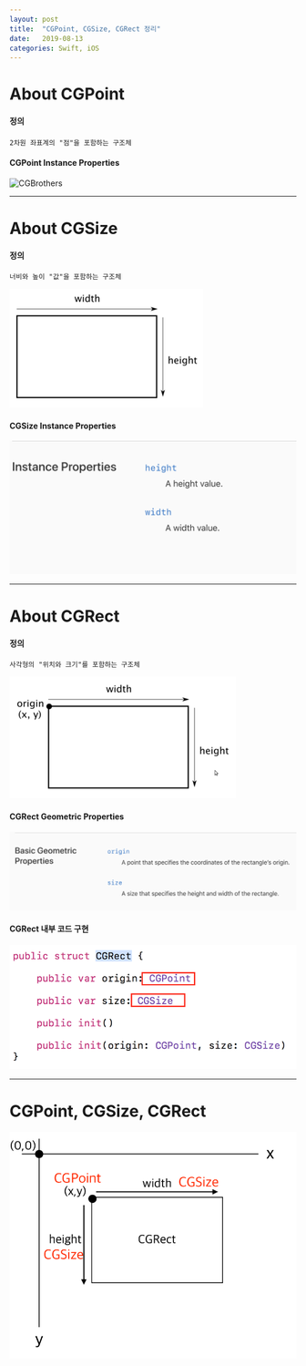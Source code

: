 ```yaml
---
layout: post
title:  "CGPoint, CGSize, CGRect 정리"
date:   2019-08-13
categories: Swift, iOS
---
```


# About CGPoint

#### 정의
    2차원 좌표계의 "점"을 포함하는 구조체

#### CGPoint Instance Properties

<img width="410" alt="CGBrothers" src="https://user-images.githubusercontent.com/42841888/62932329-e0a69d00-bdfa-11e9-8767-cc5e0db921b8.png">

---

# About CGSize

#### 정의
    너비와 높이 "값"을 포함하는 구조체

![image2](https://github.com/VincentGeranium/Swift-Study/blob/master/IMAGE/CGSize.png)
    
#### CGSize Instance Properties

![image3](https://github.com/VincentGeranium/Swift-Study/blob/master/IMAGE/CGSizeInstance.png)
        
---

# About CGRect

#### 정의
    사각형의 "위치와 크기"를 포함하는 구조체

![image4](https://github.com/VincentGeranium/Swift-Study/blob/master/IMAGE/CGRect.png)
        

#### CGRect Geometric Properties

![image5](https://github.com/VincentGeranium/Swift-Study/blob/master/IMAGE/CGRectProperties.png)
    
#### CGRect 내부 코드 구현 

![image6](https://github.com/VincentGeranium/Swift-Study/blob/master/IMAGE/CGRectStruct.png)
    
---

# CGPoint, CGSize, CGRect

![image7](https://github.com/VincentGeranium/Swift-Study/blob/master/IMAGE/CGBrothers.png)
